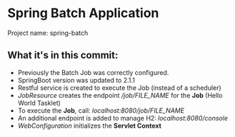 # Spring Batch Application
Project name: spring-batch

## What it's in this commit:
- Previously the Batch Job was correctly configured.
- SpringBoot version was updated to 2.1.1
- Restful service is created to execute the Job (instead of a scheduler)
- *JobResource* creates the endpoint */job/FILE_NAME* for the **Job** (Hello World Tasklet)
- To execute the **Job**, call: *localhost:8080/job/FILE_NAME*
- An additional endpoint is added to manage H2: *localhost:8080/console*
- *WebConfiguration* initializes the **Servlet Context**
